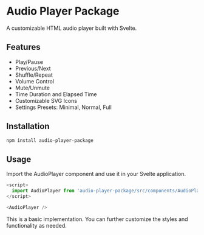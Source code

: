 # Audio Player Package

A customizable HTML audio player built with Svelte.

## Features

- Play/Pause
- Previous/Next
- Shuffle/Repeat
- Volume Control
- Mute/Unmute
- Time Duration and Elapsed Time
- Customizable SVG Icons
- Settings Presets: Minimal, Normal, Full

## Installation

```bash
npm install audio-player-package
```

## Usage

Import the AudioPlayer component and use it in your Svelte application.

```js
<script>
  import AudioPlayer from 'audio-player-package/src/components/AudioPlayer.svelte';
</script>

<AudioPlayer />
```

This is a basic implementation. You can further customize the styles and functionality as needed.
